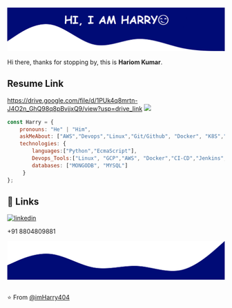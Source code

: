 
![banner.png](https://github.com/imHarry404/harry_python_projects/blob/master/projects/banner.png)

Hi there, thanks for stopping by, this is **Hariom Kumar**.

## Resume Link
https://drive.google.com/file/d/1PUk4q8mrtn-J4O2n_GhQ98q8pBvjjxQ9/view?usp=drive_link
![](https://raw.githubusercontent.com/shubhadip/shubhadip/main/dev.gif)

```javascript
const Harry = {
    pronouns: "He" | "Him",
    askMeAbout: ["AWS","Devops","Linux","Git/Github", "Docker", "K8S","CI-CD"],
    technologies: {
        languages:["Python","EcmaScript"],
        Devops_Tools:["Linux", "GCP","AWS", "Docker","CI-CD","Jenkins","K8S","GIT/GitHub","HELM","Terraform","Ansible"],
        databases: ["MONGODB", "MYSQL"]
     }
};
```

## 🔗 Links
[![linkedin](https://img.shields.io/badge/linkedin-0A66C2?style=for-the-badge&logo=linkedin&logoColor=white)](https://www.linkedin.com/in/imharry404/)

+91 8804809881




![bottom.png](https://raw.githubusercontent.com/iCharlesZ/FigureBed/master/img/readme-bottom.png)
```
```
⭐️ From [@imHarry404](https://github.com/imHarry404)
